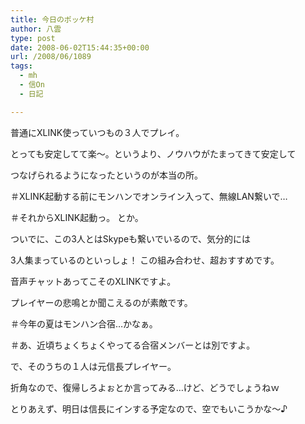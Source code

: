 ```yaml
---
title: 今日のポッケ村
author: 八雲
type: post
date: 2008-06-02T15:44:35+00:00
url: /2008/06/1089
tags:
  - mh
  - 信On
  - 日記

---
```

普通にXLINK使っていつもの３人でプレイ。
  
とっても安定してて楽～。というより、ノウハウがたまってきて安定して
  
つなげられるようになったというのが本当の所。
  
＃XLINK起動する前にモンハンでオンライン入って、無線LAN繋いで…
  
＃それからXLINK起動っ。 とか。

ついでに、この3人とはSkypeも繋いでいるので、気分的には
  
3人集まっているのといっしょ！ この組み合わせ、超おすすめです。
  
音声チャットあってこそのXLINKですよ。
  
プレイヤーの悲鳴とか聞こえるのが素敵です。
  
＃今年の夏はモンハン合宿…かなぁ。
  
＃あ、近頃ちょくちょくやってる合宿メンバーとは別ですよ。

で、そのうちの１人は元信長プレイヤー。
  
折角なので、復帰しろよぉとか言ってみる…けど、どうでしょうねｗ
  
とりあえず、明日は信長にインする予定なので、空でもいこうかな～♪
